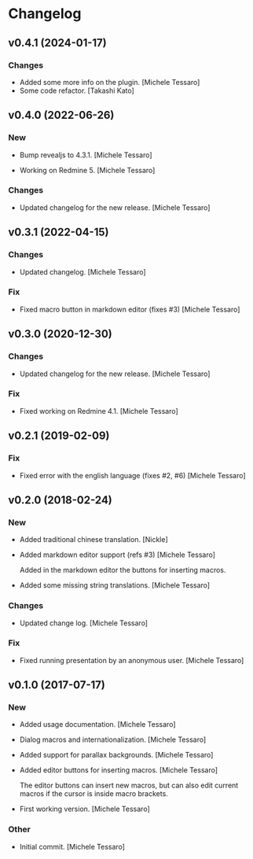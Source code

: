 # Changelog


## v0.4.1 (2024-01-17)

### Changes

* Added some more info on the plugin. [Michele Tessaro]
* Some code refactor. [Takashi Kato]


## v0.4.0 (2022-06-26)

### New

* Bump revealjs to 4.3.1. [Michele Tessaro]

* Working on Redmine 5. [Michele Tessaro]

### Changes

* Updated changelog for the new release. [Michele Tessaro]


## v0.3.1 (2022-04-15)

### Changes

* Updated changelog. [Michele Tessaro]

### Fix

* Fixed macro button in markdown editor (fixes #3) [Michele Tessaro]


## v0.3.0 (2020-12-30)

### Changes

* Updated changelog for the new release. [Michele Tessaro]

### Fix

* Fixed working on Redmine 4.1. [Michele Tessaro]


## v0.2.1 (2019-02-09)

### Fix

* Fixed error with the english language (fixes #2, #6) [Michele Tessaro]


## v0.2.0 (2018-02-24)

### New

* Added traditional chinese translation. [Nickle]

* Added markdown editor support (refs #3) [Michele Tessaro]

  Added in the markdown editor the buttons for inserting macros.

* Added some missing string translations. [Michele Tessaro]

### Changes

* Updated change log. [Michele Tessaro]

### Fix

* Fixed running presentation by an anonymous user. [Michele Tessaro]


## v0.1.0 (2017-07-17)

### New

* Added usage documentation. [Michele Tessaro]

* Dialog macros and internationalization. [Michele Tessaro]

* Added support for parallax backgrounds. [Michele Tessaro]

* Added editor buttons for inserting macros. [Michele Tessaro]

  The editor buttons can insert new macros, but can also edit current
  macros if the cursor is inside macro brackets.

* First working version. [Michele Tessaro]

### Other

* Initial commit. [Michele Tessaro]


